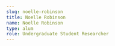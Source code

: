 ```yaml
---
slug: noelle-robinson
title: Noelle Robinson
name: Noelle Robinson
type: alum
role: Undergraduate Student Researcher
---
```

